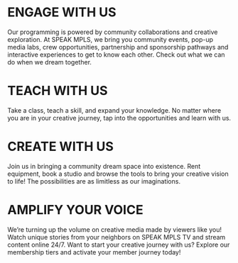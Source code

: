 # ENGAGE WITH US

Our programming is powered by community collaborations and creative exploration. At SPEAK MPLS, we bring you community events, pop-up media labs, crew opportunities, partnership and sponsorship pathways and interactive experiences to get to know each other. Check out what we can do when we dream together.

# TEACH WITH US

Take a class, teach a skill, and expand your knowledge. No matter where you are in your creative journey, tap into the opportunities and learn with us.

# CREATE WITH US

Join us in bringing a community dream space into existence. Rent equipment, book a studio and browse the tools to bring your creative vision to life! The possibilities are as limitless as our imaginations.

# AMPLIFY YOUR VOICE

We’re turning up the volume on creative media made by viewers like you! Watch unique stories from your neighbors on SPEAK MPLS TV and stream content online 24/7. Want to start your creative journey with us? Explore our membership tiers and activate your member journey today!
